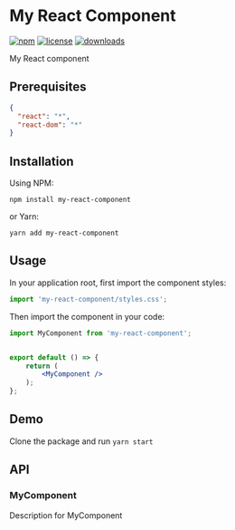 # My React Component

[![npm](https://img.shields.io/npm/v/my-react-component.svg)](https://www.npmjs.com/package/my-react-component)
[![license](https://img.shields.io/npm/l/my-react-component.svg)](https://spdx.org/licenses/ISC)
[![downloads](https://img.shields.io/npm/dt/my-react-component.svg)](https://www.npmjs.com/package/my-react-component)

My React component

## Prerequisites

```json
{
  "react": "*",
  "react-dom": "*"
}
```

## Installation

Using NPM:

```shell
npm install my-react-component
```

or Yarn:

```shell
yarn add my-react-component
```

## Usage

In your application root, first import the component styles:

```jsx
import 'my-react-component/styles.css';
```

Then import the component in your code:

```jsx
import MyComponent from 'my-react-component';


export default () => {
    return (
        <MyComponent />
    );
};
```

## Demo

Clone the package and run `yarn start`

## API

<a name="module_MyComponent"></a>

### MyComponent

Description for MyComponent

